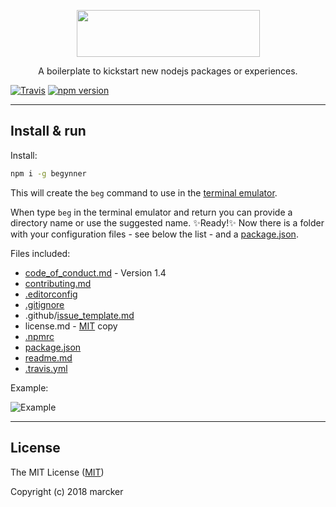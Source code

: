 <p align="center">
  <img src="https://raw.githubusercontent.com/marcker/begynner/master/assets/images/logo-begynner.png" width="293" height="75">
</p>

<p align="center">A boilerplate to kickstart new nodejs packages or experiences.</p>

[![Travis](https://img.shields.io/travis/marcker/begynner.svg)](https://travis-ci.org/marcker/begynner)
[![npm version](https://img.shields.io/npm/v/begynner.svg)](https://www.npmjs.com/package/begynner)

---

## Install & run

Install:

```bash
npm i -g begynner
```

This will create the `beg` command to use in the [terminal emulator](https://en.wikipedia.org/wiki/Terminal_emulator).

When type `beg` in the terminal emulator and return you can provide a directory name or use the suggested name. :sparkles:Ready!:sparkles: Now there is a folder with your configuration files - see below the list - and a [package.json](https://docs.npmjs.com/files/package.json).

Files included:

- [code_of_conduct.md](https://opensource.guide/code-of-conduct/) - Version 1.4
- [contributing.md](https://github.com/blog/1184-contributing-guidelines)
- [.editorconfig](http://editorconfig.org/)
- [.gitignore](https://git-scm.com/docs/gitignore)
- .github/[issue_template.md](https://github.com/blog/2111-issue-and-pull-request-templates)
- license.md - [MIT](https://opensource.org/licenses/MIT) copy
- [.npmrc](https://docs.npmjs.com/files/npmrc)
- [package.json](https://docs.npmjs.com/files/package.json)
- [readme.md](https://en.wikipedia.org/wiki/README)
- [.travis.yml](https://docs.travis-ci.com/user/getting-started/#To-get-started-with-Travis-CI)

Example:

![Example](https://raw.githubusercontent.com/marcker/begynner/master/assets/images/example.png)

---

## License

The MIT License ([MIT](https://github.com/marcker/begynner/blob/master/license.md))

Copyright (c) 2018 marcker
